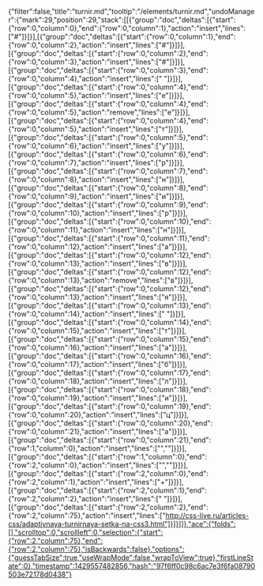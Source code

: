 {"filter":false,"title":"turnir.md","tooltip":"/elements/turnir.md","undoManager":{"mark":29,"position":29,"stack":[[{"group":"doc","deltas":[{"start":{"row":0,"column":0},"end":{"row":0,"column":1},"action":"insert","lines":["#"]}]}],[{"group":"doc","deltas":[{"start":{"row":0,"column":1},"end":{"row":0,"column":2},"action":"insert","lines":["#"]}]}],[{"group":"doc","deltas":[{"start":{"row":0,"column":2},"end":{"row":0,"column":3},"action":"insert","lines":["#"]}]}],[{"group":"doc","deltas":[{"start":{"row":0,"column":3},"end":{"row":0,"column":4},"action":"insert","lines":[" "]}]}],[{"group":"doc","deltas":[{"start":{"row":0,"column":4},"end":{"row":0,"column":5},"action":"insert","lines":["e"]}]}],[{"group":"doc","deltas":[{"start":{"row":0,"column":4},"end":{"row":0,"column":5},"action":"remove","lines":["e"]}]}],[{"group":"doc","deltas":[{"start":{"row":0,"column":4},"end":{"row":0,"column":5},"action":"insert","lines":["т"]}]}],[{"group":"doc","deltas":[{"start":{"row":0,"column":5},"end":{"row":0,"column":6},"action":"insert","lines":["у"]}]}],[{"group":"doc","deltas":[{"start":{"row":0,"column":6},"end":{"row":0,"column":7},"action":"insert","lines":["р"]}]}],[{"group":"doc","deltas":[{"start":{"row":0,"column":7},"end":{"row":0,"column":8},"action":"insert","lines":["н"]}]}],[{"group":"doc","deltas":[{"start":{"row":0,"column":8},"end":{"row":0,"column":9},"action":"insert","lines":["и"]}]}],[{"group":"doc","deltas":[{"start":{"row":0,"column":9},"end":{"row":0,"column":10},"action":"insert","lines":["р"]}]}],[{"group":"doc","deltas":[{"start":{"row":0,"column":10},"end":{"row":0,"column":11},"action":"insert","lines":["н"]}]}],[{"group":"doc","deltas":[{"start":{"row":0,"column":11},"end":{"row":0,"column":12},"action":"insert","lines":["а"]}]}],[{"group":"doc","deltas":[{"start":{"row":0,"column":12},"end":{"row":0,"column":13},"action":"insert","lines":["в"]}]}],[{"group":"doc","deltas":[{"start":{"row":0,"column":12},"end":{"row":0,"column":13},"action":"remove","lines":["в"]}]}],[{"group":"doc","deltas":[{"start":{"row":0,"column":12},"end":{"row":0,"column":13},"action":"insert","lines":["я"]}]}],[{"group":"doc","deltas":[{"start":{"row":0,"column":13},"end":{"row":0,"column":14},"action":"insert","lines":[" "]}]}],[{"group":"doc","deltas":[{"start":{"row":0,"column":14},"end":{"row":0,"column":15},"action":"insert","lines":["т"]}]}],[{"group":"doc","deltas":[{"start":{"row":0,"column":15},"end":{"row":0,"column":16},"action":"insert","lines":["а"]}]}],[{"group":"doc","deltas":[{"start":{"row":0,"column":16},"end":{"row":0,"column":17},"action":"insert","lines":["б"]}]}],[{"group":"doc","deltas":[{"start":{"row":0,"column":17},"end":{"row":0,"column":18},"action":"insert","lines":["л"]}]}],[{"group":"doc","deltas":[{"start":{"row":0,"column":18},"end":{"row":0,"column":19},"action":"insert","lines":["и"]}]}],[{"group":"doc","deltas":[{"start":{"row":0,"column":19},"end":{"row":0,"column":20},"action":"insert","lines":["ц"]}]}],[{"group":"doc","deltas":[{"start":{"row":0,"column":20},"end":{"row":0,"column":21},"action":"insert","lines":["а"]}]}],[{"group":"doc","deltas":[{"start":{"row":0,"column":21},"end":{"row":1,"column":0},"action":"insert","lines":["",""]}]}],[{"group":"doc","deltas":[{"start":{"row":1,"column":0},"end":{"row":2,"column":0},"action":"insert","lines":["",""]}]}],[{"group":"doc","deltas":[{"start":{"row":2,"column":0},"end":{"row":2,"column":1},"action":"insert","lines":["+"]}]}],[{"group":"doc","deltas":[{"start":{"row":2,"column":1},"end":{"row":2,"column":2},"action":"insert","lines":[" "]}]}],[{"group":"doc","deltas":[{"start":{"row":2,"column":2},"end":{"row":2,"column":75},"action":"insert","lines":["http://css-live.ru/articles-css/adaptivnaya-turnirnaya-setka-na-css3.html"]}]}]]},"ace":{"folds":[],"scrolltop":0,"scrollleft":0,"selection":{"start":{"row":2,"column":75},"end":{"row":2,"column":75},"isBackwards":false},"options":{"guessTabSize":true,"useWrapMode":false,"wrapToView":true},"firstLineState":0},"timestamp":1429557482856,"hash":"97f6ff0c98c6ac7e3f6fa08790503e72178d0438"}